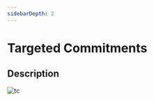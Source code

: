 ```yaml
---
sidebarDepth: 2
---
```

# Targeted Commitments <Badge text="under development" type="error"/> 

## Description

![tc](https://attachments.cbd.int/action-agenda-components/target-related-comitments.png)
